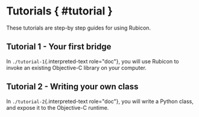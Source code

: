 # Tutorials { #tutorial }

These tutorials are step-by step guides for using Rubicon.

## Tutorial 1 - Your first bridge

In `./tutorial-1`{.interpreted-text role="doc"}, you will use Rubicon to
invoke an existing Objective-C library on your computer.

## Tutorial 2 - Writing your own class

In `./tutorial-2`{.interpreted-text role="doc"}, you will write a Python
class, and expose it to the Objective-C runtime.
